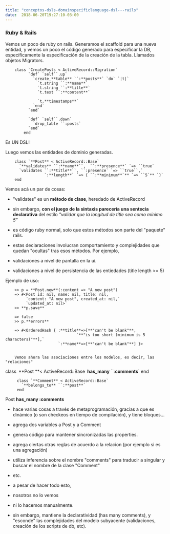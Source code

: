 ```yaml
---
title: "conceptos-dsls-domainspecificlanguage-dsl---rails"
date:  2018-06-20T19:27:10-03:00
---
```



### []()Ruby & Rails

Vemos un poco de ruby on rails.
Generamos el scaffold para una nueva entidad, y vemos un poco el código generado para especificar la DB, específicamente la especificación de la creación de la tabla. Llamados objetos Migrators.



        class `CreatePosts < ActiveRecord::Migration`
              `def` `self``.up`
                `create_**table** ``:**posts**` `do` `|t|`
                  `t.string ``:**name**`
                  `t.string ``:**title**`
                  `t.text ``:**content**`
     
                  `t.**timestamps**`
                `end`
              `end`
     
              `def` `self``.down`
                `drop_table ``:posts`
              `end`
            end
Es UN DSL!

Luego vemos las entidades de dominio generadas.



        class `**Post** < ActiveRecord::Base`
          `**validates** ``:**name**``,  ``:**presence**` `=> ``true`
          `validates ``:**title**``, ``:presence` `=> ``true``,`
                     `:**length**` `=> { ``:**minimum**`** `=> ``5`** `}`
        end
Vemos acá un par de cosas:

* "validates" es un **método de clase**, heredado de ActiveRecord
* sin embargo, **con el juego de la sintaxis parecería una sentecia declarativa** del estilo *"validar que la longitud de title sea como mínimo 5"*
* es código ruby normal, solo que estos métodos son parte del "paquete" rails.
* estas declaraciones involucran comportamiento y complejidades que quedan "ocultas" tras esos métodos. Por ejemplo, 

 * validaciones a nivel de pantalla en la ui.
 * validaciones a nivel de persistencia de las entiedades (title length >= 5)

Ejemplo de uso:




        >> p = **Post.new**(:content => "A new post")
        => #<Post id: nil, name: nil, title: nil,
             `content: "A new post", created_at: nil,`
             `updated_at: nil>`
        >> **p.save**

        => false
        >> p.**errors**

        => #<OrderedHash { :**title**=>[**"can't be blank"**,
                                   `**"is too short (minimum is 5 characters)"**],`
                           `:**name**=>[**"can't be blank"**] }>


        Vemos ahora las asociaciones entre los modelos, es decir, las "relaciones"
        


 class` `**Post **< ActiveRecord::Base`
           `**has_many** ``:**comments**`
         end


         class `**Comment** < ActiveRecord::Base`
           `**belongs_to** ``:**post**`
         end

Post **has_many :comments**


* hace varias cosas a través de metaprogramación, gracias a que es dinámico (o son checkeos en tiempo de compilación), y tiene bloques...

 * agrega dos variables a Post y a Comment
 * genera código para mantener sincronizadas las properties.
 * agrega ciertas otras reglas de acuerdo a la relacion (por ejemplo si es una agregación)
 * utiliza inferencia sobre el nombre "comments" para traducir a singular y buscar el nombre de la clase "Comment"
 * etc.
* a pesar de hacer todo esto,

 * nosotros no lo vemos
 * ni lo hacemos manualmente.
* sin embargo, mantiene la declaratividad (has many comments), y "esconde" las complejidades del modelo subyacente (validaciones, creación de los scripts de db, etc).